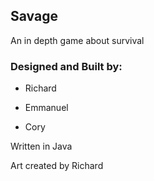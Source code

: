 ## Savage
An in depth game about survival

### Designed and Built by:

- Richard 

- Emmanuel

- Cory 



Written in Java

Art created by Richard
